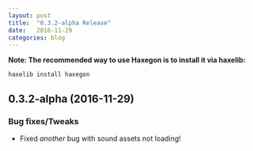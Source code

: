 ```yaml
---
layout: post
title:  "0.3.2-alpha Release"
date:   2016-11-29
categories: blog
---
```


**Note: The recommended way to use Haxegon is to install it via haxelib:**

`haxelib install haxegon`

0.3.2-alpha (2016-11-29)
------------------
### Bug fixes/Tweaks
* Fixed *another* bug with sound assets not loading!